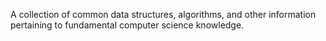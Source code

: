 A collection of common data structures, algorithms, and other information pertaining to fundamental computer science knowledge.
